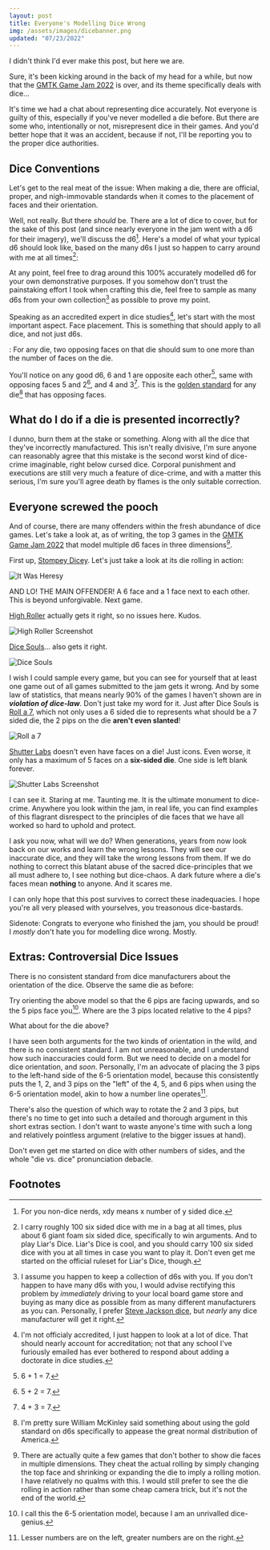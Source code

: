 ```yaml
---
layout: post
title: Everyone's Modelling Dice Wrong
img: /assets/images/dicebanner.png
updated: "07/23/2022"
---
```

<script type="module" src="https://unpkg.com/@google/model-viewer/dist/model-viewer.min.js"></script>
I didn't think I'd ever make this post, but here we are.

Sure, it's been kicking around in the back of my head for a while, but now that the [GMTK Game Jam 2022](https://itch.io/jam/gmtk-jam-2022) is over, and its theme specifically deals with dice...

It's time we had a chat about representing dice accurately. Not everyone is guilty of this, especially if you've never modelled a die before. But there are some who, intentionally or not, misrepresent dice in their games. And you'd better hope that it was an accident, because if not, I'll be reporting you to the proper dice authorities.

## Dice Conventions

Let's get to the real meat of the issue: When making a die, there are official, proper, and nigh-immovable standards when it comes to the placement of faces and their orientation.

Well, not really. But there *should* be. There are a lot of dice to cover, but for the sake of this post (and since nearly everyone in the jam went with a d6 for their imagery), we'll discuss the d6[^1]. Here's a model of what your typical d6 should look like, based on the many d6s I just so happen to carry around with me at all times[^2]:

[^1]: For you non-dice nerds, xdy means x number of y sided dice.
[^2]: I carry roughly 100 six sided dice with me in a bag at all times, plus about 6 giant foam six sided dice, specifically to win arguments. And to play Liar's Dice. Liar's Dice is cool, and you should carry 100 six sided dice with you at all times in case you want to play it. Don't even get me started on the official ruleset for Liar's Dice, though.

<model-viewer alt="A REAL Six Sided Die" src="/assets/models/d6.glb" camera-controls disable-zoom style="width: 400px; height: 400px; margin-left: auto; margin-right: auto;"></model-viewer>

At any point, feel free to drag around this 100% accurately modelled d6 for your own demonstrative purposes. If you somehow don't trust the painstaking effort I took when crafting this die, feel free to sample as many d6s from your own collection[^collection] as possible to prove my point.

[^collection]: I assume you happen to keep a collection of d6s with you. If you don't happen to have many d6s with you, I would advise rectifying this problem by *immediately* driving to your local board game store and buying as many dice as possible from as many different manufacturers as you can. Personally, I prefer [Steve Jackson dice](http://www.sjgames.com/dice/), but *nearly* any dice manufacturer will get it right.

Speaking as an accredited expert in dice studies[^accredit], let's start with the most important aspect. Face placement. This is something that should apply to all dice, and not just d6s.

: For any die, two opposing faces on that die should sum to one more than the number of faces on the die.

[^accredit]: I'm not officialy accredited, I just happen to look at a lot of dice. That should nearly account for accreditation; not that any school I've furiously emailed has ever bothered to respond about adding a doctorate in dice studies.

You'll notice on any good d6, 6 and 1 are opposite each other[^3], same with opposing faces 5 and 2[^4], and 4 and 3[^5]. This is the <u>golden standard</u> for any die[^source] that has opposing faces.

[^3]: 6 + 1 = 7.
[^4]: 5 + 2 = 7.
[^5]: 4 + 3 = 7.
[^source]: I'm pretty sure William McKinley said something about using the gold standard on d6s specifically to appease the great normal distribution of America.

## What do I do if a die is presented incorrectly?

I dunno, burn them at the stake or something. Along with all the dice that they've incorrectly manufactured. This isn't really divisive, I'm sure anyone can reasonably agree that this mistake is the second worst kind of dice-crime imaginable, right below cursed dice. Corporal punishment and executions are still very much a feature of dice-crime, and with a matter this serious, I'm sure you'll agree death by flames is the only suitable correction.

## Everyone screwed the pooch

And of course, there are many offenders within the fresh abundance of dice games. Let's take a look at, as of writing, the top 3 games in the [GMTK Game Jam 2022](https://itch.io/jam/gmtk-jam-2022) that model multiple d6 faces in three dimensions[^2d].

[^2d]: There are actually quite a few games that don't bother to show die faces in multiple dimensions. They cheat the actual rolling by simply changing the top face and shrinking or expanding the die to imply a rolling motion. I have relatively no qualms with this. I would still prefer to see the die rolling in action rather than some cheap camera trick, but it's not the end of the world.

First up, [Stompey Dicey](https://badpiggy.itch.io/stompey-dicey). Let's just take a look at its die rolling in action:

![It Was Heresy](/assets/images/dice/HERETIC.PNG)

AND LO! THE MAIN OFFENDER! A 6 face and a 1 face next to each other. This is beyond unforgivable. Next game.

[High Roller](https://blurofficial.itch.io/high-roller-gmtk-2022) actually gets it right, so no issues here. Kudos.

![High Roller Screenshot](/assets/images/dice/highroller.PNG)

[Dice Souls](https://featurekreep.itch.io/dice-souls)... also gets it right.

![Dice Souls](/assets/images/dice/dicesouls.PNG)

I wish I could sample every game, but you can see for yourself that at least one game out of all games submitted to the jam gets it wrong. And by some law of statistics, that means nearly 90% of the games I haven't shown are in ***violation of dice-law***. Don't just take my word for it. Just after Dice Souls is [Roll a 7](https://fm233.itch.io/roll-a-7), which not only uses a 6 sided die to represents what should be a 7 sided die, the 2 pips on the die **aren't even slanted**!

![Roll a 7](/assets/images/dice/Rolla7.PNG)

[Shutter Labs](https://tarodev.itch.io/shutter-labs) doesn't even have faces on a die! Just icons. Even worse, it only has a maximum of 5 faces on a **six-sided die**. One side is left blank forever.

![Shutter Labs Screenshot](/assets/images/dice/shutterlabsscreenshot.png)

I can see it. Staring at me. Taunting me. It is the ultimate monument to dice-crime. Anywhere you look within the jam, in real life, you can find examples of this flagrant disrespect to the principles of die faces that we have all worked so hard to uphold and protect.

I ask you now, what will we do? When generations, years from now look back on our works and learn the wrong lessons. They will see our inaccurate dice, and they will take the wrong lessons from them. If we do nothing to correct this blatant abuse of the sacred dice-principles that we all must adhere to, I see nothing but dice-chaos. A dark future where a die's faces mean **nothing** to anyone. And it scares me.

I can only hope that this post survives to correct these inadequacies. I hope you're all very pleased with yourselves, you treasonous dice-bastards.

Sidenote: Congrats to everyone who finished the jam, you should be proud! I *mostly* don't hate you for modelling dice wrong. Mostly.

## Extras: Controversial Dice Issues

There is no consistent standard from dice manufacturers about the orientation of the dice. Observe the same die as before:

<model-viewer alt="Six Sided Die Option 1" src="/assets/models/d6.glb" camera-controls disable-zoom style="width: 400px; height: 400px; margin-left: auto; margin-right: auto;"></model-viewer>

Try orienting the above model so that the 6 pips are facing upwards, and so the 5 pips face you[^6]. Where are the 3 pips located relative to the 4 pips?

[^6]: I call this the 6-5 orientation model, because I am an unrivalled dice-genius.

<model-viewer alt="Six Sided Die Option 2" src="/assets/models/alterd6.glb" camera-controls disable-zoom style="width: 400px; height: 400px; margin-left: auto; margin-right: auto;"></model-viewer>

What about for the die above?

I have seen both arguments for the two kinds of orientation in the wild, and there is no consistent standard. I am not unreasonable, and I understand how such inaccuracies could form. But we need to decide on a model for dice orientation, and *soon*. Personally, I'm an advocate of placing the 3 pips to the left-hand side of the 6-5 orientation model, because this consistently puts the 1, 2, and 3 pips on the "left" of the 4, 5, and 6 pips when using the 6-5 orientation model, akin to how a number line operates[^7].

[^7]: Lesser numbers are on the left, greater numbers are on the right.

There's also the question of which way to rotate the 2 and 3 pips, but there's no time to get into such a detailed and thorough argument in this short extras section. I don't want to waste anyone's time with such a long and relatively pointless argument (relative to the bigger issues at hand).

Don't even get me started on dice with other numbers of sides, and the whole "die vs. dice" pronunciation debacle.

## Footnotes